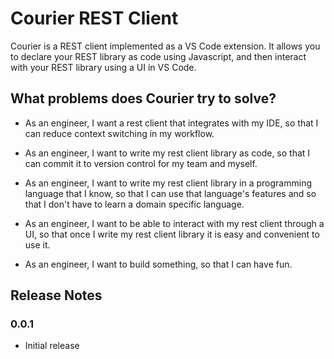 # Courier REST Client

Courier is a REST client implemented as a VS Code extension. It allows you to declare your REST library as code using Javascript, and then interact with your REST library using a UI in VS Code.

## What problems does Courier try to solve?

- As an engineer, I want a rest client that integrates with my IDE, so that I can reduce context switching in my workflow.

- As an engineer, I want to write my rest client library as code, so that I can commit it to version control for my team and myself.

- As an engineer, I want to write my rest client library in a programming language that I know, so that I can use that language's features and so that I don't have to learn a domain specific language.

- As an engineer, I want to be able to interact with my rest client through a UI, so that once I write my rest client library it is easy and convenient to use it.

- As an engineer, I want to build something, so that I can have fun.

## Release Notes

### 0.0.1

- Initial release





